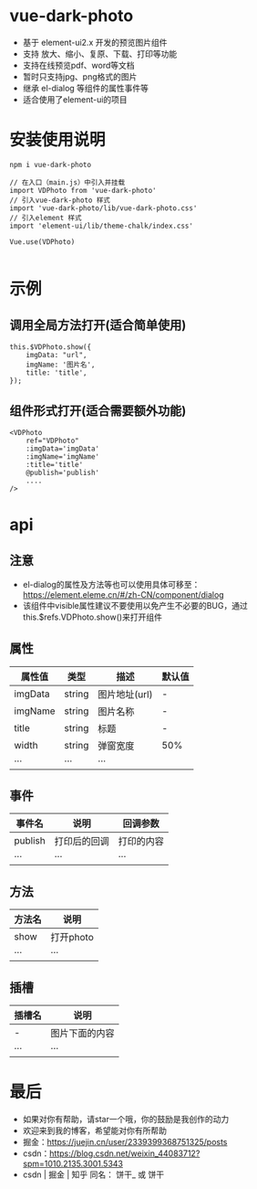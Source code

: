# vue-dark-photo

- 基于 element-ui2.x 开发的预览图片组件
- 支持 放大、缩小、复原、下载、打印等功能
- 支持在线预览pdf、word等文档
- 暂时只支持jpg、png格式的图片
- 继承 el-dialog 等组件的属性事件等
- 适合使用了element-ui的项目

# 安装使用说明

```
npm i vue-dark-photo

// 在入口（main.js）中引入并挂载
import VDPhoto from 'vue-dark-photo'
// 引入vue-dark-photo 样式
import 'vue-dark-photo/lib/vue-dark-photo.css'
// 引入element 样式
import 'element-ui/lib/theme-chalk/index.css'

Vue.use(VDPhoto)


```
# 示例

## 调用全局方法打开(适合简单使用)

```
this.$VDPhoto.show({
    imgData: "url",
    imgName: '图片名',
    title: 'title',
});

```

## 组件形式打开(适合需要额外功能)
```
<VDPhoto 
    ref="VDPhoto"
    :imgData='imgData'
    :imgName='imgName'
    :title='title'
    @publish='publish'
    ....
/>

```

# api

## 注意
- el-dialog的属性及方法等也可以使用具体可移至：https://element.eleme.cn/#/zh-CN/component/dialog
- 该组件中visible属性建议不要使用以免产生不必要的BUG，通过this.$refs.VDPhoto.show()来打开组件





## 属性

| 属性值 |  类型 | 描述 | 默认值 | 
| --- | --- | --- | ---
| imgData | string | 图片地址(url) | -
| imgName | string | 图片名称 | -
| title | string | 标题 | -
| width | string | 弹窗宽度 | 50%
| ··· | ··· | ···

## 事件
| 事件名 |  说明 | 回调参数
| --- | --- | ---
| publish | 打印后的回调 | 打印的内容
| ··· | ··· | ···

## 方法
| 方法名 |  说明 | 
| --- | --- | 
| show | 打开photo | 
| ··· | ··· | 

## 插槽
| 插槽名 |  说明 | 
| --- | --- | 
| - | 图片下面的内容 | 
| ··· | ··· | 



# 最后

- 如果对你有帮助，请star一个哦，你的鼓励是我创作的动力
- 欢迎来到我的博客，希望能对你有所帮助
- 掘金：https://juejin.cn/user/2339399368751325/posts
- csdn：https://blog.csdn.net/weixin_44083712?spm=1010.2135.3001.5343
- csdn | 掘金 | 知乎 同名： 饼干_  或  饼干 


